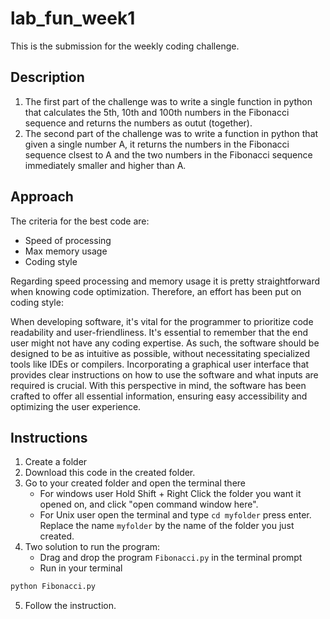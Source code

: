 # lab_fun_week1
This is the submission for the weekly coding challenge.
## Description
1. The first part of the challenge was to write a single function in python that calculates the 5th, 10th and 100th numbers in the Fibonacci sequence and returns the numbers as outut (together).
2. The second part of the challenge was to write a function in python that given a single number A, it returns the numbers in the Fibonacci sequence clsest to A and the two numbers in the Fibonacci sequence immediately smaller and higher than A.

## Approach
The criteria for the best code are: 
* Speed of processing
* Max memory usage
* Coding style

Regarding speed processing and memory usage it is pretty straightforward when knowing code optimization. 
Therefore, an effort has been put on coding style:

When developing software, it's vital for the programmer to prioritize code readability and user-friendliness. It's essential to remember that the end user might not have any coding expertise. As such, the software should be designed to be as intuitive as possible, without necessitating specialized tools like IDEs or compilers. Incorporating a graphical user interface that provides clear instructions on how to use the software and what inputs are required is crucial. With this perspective in mind, the software has been crafted to offer all essential information, ensuring easy accessibility and optimizing the user experience.

## Instructions
1. Create a folder
2. Download this code in the created folder.
3. Go to your created folder and open the terminal there
   * For windows user Hold Shift + Right Click the folder you want it opened on, and click "open command window here".
   * For Unix user open the terminal and type `cd myfolder` press enter. Replace the name `myfolder` by the name of the folder you just created.
4. Two solution to run the program:
   * Drag and drop the program `Fibonacci.py` in the terminal prompt
   * Run in your terminal
``` bash
python Fibonacci.py
```
5. Follow the instruction.
